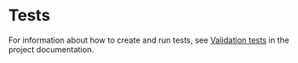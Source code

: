 <!-- BEGIN TESTS HOOK -->

# Tests

For information about how to create and run tests, see [Validation tests](https://github.com/terraform-ibm-modules/documentation/blob/main/docs/tests.md) in the project documentation.

<!-- Add any more steps that are specific to testing this module and that are not in the docs. -->
<!-- END TESTS HOOK -->
